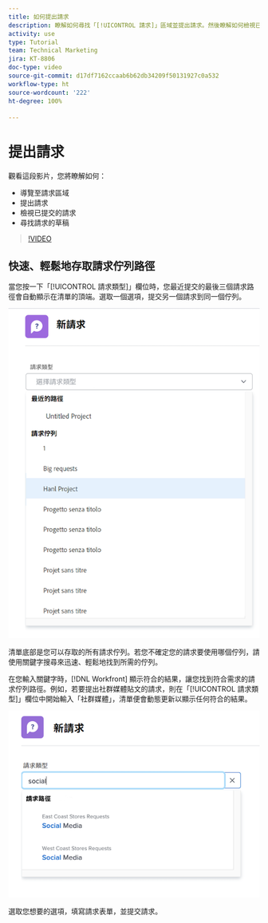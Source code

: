 ```yaml
---
title: 如何提出請求
description: 瞭解如何尋找「[!UICONTROL 請求]」區域並提出請求。然後瞭解如何檢視已提交的請求和請求草稿。
activity: use
type: Tutorial
team: Technical Marketing
jira: KT-8806
doc-type: video
source-git-commit: d17df7162ccaab6b62db34209f50131927c0a532
workflow-type: ht
source-wordcount: '222'
ht-degree: 100%

---
```


# 提出請求

觀看這段影片，您將瞭解如何：

* 導覽至請求區域
* 提出請求
* 檢視已提交的請求
* 尋找請求的草稿

>[!VIDEO](https://video.tv.adobe.com/v/336092/?quality=12&learn=on&enablevpops)

## 快速、輕鬆地存取請求佇列路徑

當您按一下「[!UICONTROL 請求類型]」欄位時，您最近提交的最後三個請求路徑會自動顯示在清單的頂端。選取一個選項，提交另一個請求到同一個佇列。

![「請求類型」選單顯示最近的請求路徑清單](assets/collaborator-fundamentals-1.png)

清單底部是您可以存取的所有請求佇列。若您不確定您的請求要使用哪個佇列，請使用關鍵字搜尋來迅速、輕鬆地找到所需的佇列。

在您輸入關鍵字時，[!DNL Workfront] 顯示符合的結果，讓您找到符合需求的請求佇列路徑。例如，若要提出社群媒體貼文的請求，則在「[!UICONTROL 請求類型]」欄位中開始輸入「社群媒體」，清單便會動態更新以顯示任何符合的結果。

![請求類型選單，其欄位中輸入了一個字詞來顯示最近的請求路徑](assets/collaborator-fundamentals-2.png)

選取您想要的選項，填寫請求表單，並提交請求。

<!---
Learn more
Requests area overview
Create and submit Workfront requests
Guides
Make a work request
--->
